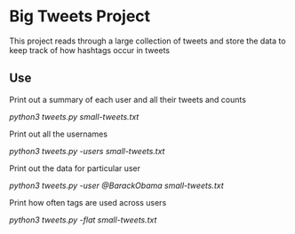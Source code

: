 # Big Tweets Project

This project reads through a large collection of tweets and store the data to keep track of how hashtags occur in tweets

## Use
Print out a summary of each user and all their tweets and counts

*python3 tweets.py small-tweets.txt*

Print out all the usernames

*python3 tweets.py -users small-tweets.txt*

Print out the data for particular user

*python3 tweets.py -user @BarackObama small-tweets.txt*

Print how often tags are used across users

*python3 tweets.py -flat small-tweets.txt*
